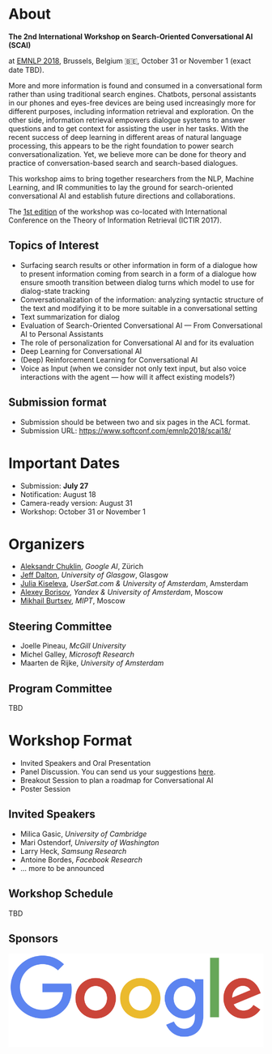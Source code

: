# About

**The 2nd International Workshop on Search-Oriented Conversational AI (SCAI)**

at [EMNLP 2018](http://emnlp2018.org/workshops/), Brussels, Belgium 🇧🇪, October 31 or November 1 (exact date TBD).


More and more information is found and consumed in a conversational form
rather than using traditional search engines. Chatbots, personal assistants
in our phones and eyes-free devices are being used increasingly more for
different purposes, including information retrieval and exploration. On the
other side, information retrieval empowers dialogue systems to answer
questions and to get context for assisting the user in her tasks.  With the
recent success of deep learning in different areas of natural language
processing, this appears to be the right foundation to power search
conversationalization. Yet, we believe more can be done for theory and
practice of conversation-based search and search-based dialogues.

This workshop aims to bring together researchers from the NLP, Machine
Learning, and IR communities to lay the ground for search-oriented
conversational AI and establish future directions and collaborations.

The [1st edition](./2017/) of the workshop was co-located with International Conference on the Theory of Information Retrieval (ICTIR 2017).

## Topics of Interest
   * Surfacing search results or other information in form of a dialogue
how to present information coming from search in a form of a dialogue
how ensure smooth transition between dialog turns
which model to use for dialog-state tracking
   * Conversationalization of the information: analyzing syntactic structure
of the text and modifying it to be more suitable in a conversational setting
   * Text summarization for dialog
   * Evaluation of Search-Oriented Conversational AI — From
Conversational AI to Personal Assistants
   * The role of personalization for Conversational AI and for its
evaluation
   * Deep Learning for Conversational AI
   * (Deep) Reinforcement Learning for Conversational AI
   * Voice as Input (when we consider not only text input, but also voice
interactions with the agent — how will it affect existing models?)

## Submission format
  * Submission should be between two and six pages in the ACL format.
  * Submission URL: <https://www.softconf.com/emnlp2018/scai18/>

# Important Dates
  * Submission: **July 27**
  * Notification: August 18
  * Camera-ready version: August 31
  * Workshop: October 31 or November 1

# Organizers
  * [Aleksandr Chuklin](https://www.linkedin.com/in/chuklin/), *Google AI*, Zürich
  * [Jeff Dalton](http://www.dcs.gla.ac.uk/~jeff/), *University of Glasgow*, Glasgow
  * [Julia Kiseleva](http://juliakiseleva.com), *UserSat.com & University of Amsterdam*, Amsterdam
  * [Alexey Borisov](https://scholar.google.com/citations?user=i83g0E0AAAAJ), *Yandex & University of Amsterdam*, Moscow
  * [Mikhail Burtsev](https://www.linkedin.com/in/mikhail-burtsev-85a47b9/), *MIPT*, Moscow

## Steering Committee
* Joelle Pineau, *McGill University* 
* Michel Galley, *Microsoft Research*
* Maarten de Rijke, *University of Amsterdam*

## Program Committee
TBD

# Workshop Format
  * Invited Speakers and Oral Presentation
  * Panel Discussion. You can send us your suggestions [here](https://app.sli.do/event/i0line8v).
  * Breakout Session to plan a roadmap for Conversational AI
  * Poster Session

## Invited Speakers
  * Milica Gasic, *University of Cambridge*
  * Mari Ostendorf, *University of Washington*
  * Larry Heck, *Samsung Research*
  * Antoine Bordes, *Facebook Research*
  * ... more to be announced


## Workshop Schedule
TBD

## Sponsors
<a href="https://google.com"><img src="media/GoogleLogo.png"></a>

